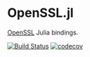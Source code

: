 # OpenSSL.jl 

[OpenSSL](https://www.openssl.org/) Julia bindings.

[![Build Status](https://github.com/JuliaWeb/OpenSSL.jl/workflows/CI/badge.svg)](https://github.com/JuliaWeb/OpenSSL.jl/actions?query=workflow%3ACI+branch%3Amain)
[![codecov](https://codecov.io/gh/JuliaWeb/OpenSSL.jl/branch/main/graph/badge.svg)](https://codecov.io/gh/JuliaWeb/OpenSSL.jl)
